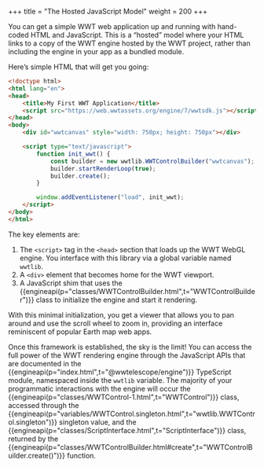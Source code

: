 +++
title = "The Hosted JavaScript Model"
weight = 200
+++

You can get a simple WWT web application up and running with hand-coded HTML and
JavaScript. This is a “hosted” model where your HTML links to a copy of the WWT
engine hosted by the WWT project, rather than including the engine in your app
as a bundled module.

Here’s simple HTML that will get you going:

```html
<!doctype html>
<html lang="en">
<head>
    <title>My First WWT Application</title>
    <script src="https://web.wwtassets.org/engine/7/wwtsdk.js"></script>
</head>
<body>
    <div id="wwtcanvas" style="width: 750px; height: 750px"></div>

    <script type="text/javascript">
        function init_wwt() {
            const builder = new wwtlib.WWTControlBuilder("wwtcanvas");
            builder.startRenderLoop(true);
            builder.create();
        }

        window.addEventListener("load", init_wwt);
    </script>
</body>
</html>
```

The key elements are:

1. The `<script>` tag in the `<head>` section that loads up the WWT WebGL
   engine. You interface with this library via a global variable named
   `wwtlib`.
2. A `<div>` element that becomes home for the WWT viewport.
3. A JavaScript shim that uses the
   {{engineapi(p="classes/WWTControlBuilder.html",t="WWTControlBuilder")}}
   class to initialize the engine and start it rendering.

With this minimal initialization, you get a viewer that allows you to pan around
and use the scroll wheel to zoom in, providing an interface reminiscent of
popular Earth map web apps.

Once this framework is established, the sky is the limit! You can access the
full power of the WWT rendering engine through the JavaScript APIs that are
documented in the {{engineapi(p="index.html",t="@wwtelescope/engine")}}
TypeScript module, namespaced inside the `wwtlib` variable. The majority of your
programmatic interactions with the engine will occur
the {{engineapi(p="classes/WWTControl-1.html",t="WWTControl")}}
class, accessed through
the {{engineapi(p="variables/WWTControl.singleton.html",t="wwtlib.WWTControl.singleton")}}
singleton value, and
the {{engineapi(p="classes/ScriptInterface.html",t="ScriptInterface")}} class,
returned by
the {{engineapi(p="classes/WWTControlBuilder.html#create",t="WWTControlBuilder.create()")}}
function.

